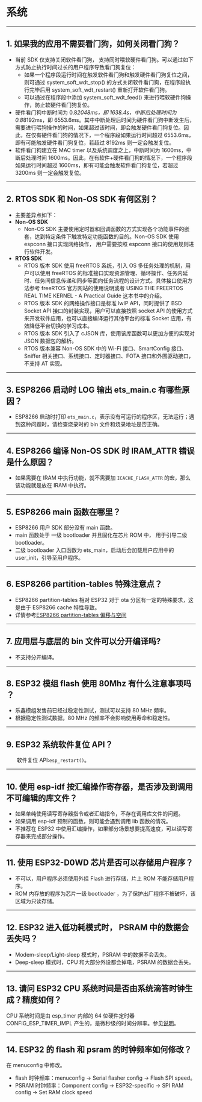 # 系统

<style>
body {counter-reset: h2}
  h2 {counter-reset: h3}
  h2:before {counter-increment: h2; content: counter(h2) ". "}
  h3:before {counter-increment: h3; content: counter(h2) "." counter(h3) ". "}
  h2.nocount:before, h3.nocount:before, { content: ""; counter-increment: none }
</style>

---

## 如果我的应⽤不需要看⻔狗，如何关闭看⻔狗？

- 当前 SDK 仅⽀持关闭软件看⻔狗， ⽀持同时喂软硬件看⻔狗。可以通过如下⽅式防⽌执⾏时间过⻓的⽤户程序导致看⻔狗复位：
  - 如果⼀个程序段运⾏时间在触发软件看⻔狗和触发硬件看⻔狗复位之间，则可通过 system_soft_wdt_stop() 的⽅式关闭软件看⻔狗，在程序段执⾏完毕后⽤ system_soft_wdt_restart() 重新打开软件看⻔狗。
  - 可以通过在程序段中添加 system_soft_wdt_feed() 来进⾏喂软硬件狗操作，防⽌软硬件看⻔狗复位。
- 硬件看⻔狗中断时间为 0.8*2048ms，即 1638.4s，中断后处理时间为 0.8*8192ms，即 6553.6ms。其中中断处理后时间为硬件看⻔狗中断发⽣后，需要进⾏喂狗操作的时间，如果超过该时间，即会触发硬件看⻔狗复位。因此，在仅有硬件看⻔狗的情况下，⼀个程序段如果运⾏时间超过 6553.6ms，即有可能触发硬件看⻔狗复位，若超过 8192ms 则⼀定会触发复位。
- 软件看⻔狗建⽴在 MAC timer 以及系统调度之上，中断时间为 1600ms，中断后处理时间 1600ms。因此，在有软件+硬件看⻔狗的情况下，⼀个程序段如果运⾏时间超过 1600ms，即有可能会触发软件看⻔狗复位，若超过 3200ms 则⼀定会触发复位。

---

## RTOS SDK 和 Non-OS SDK 有何区别？

- 主要差异点如下：
- **Non-OS SDK**
  - Non-OS SDK 主要使⽤定时器和回调函数的⽅式实现各个功能事件的嵌套，达到特定条件下触发特定功能函数的⽬的。Non-OS SDK 使⽤ espconn 接⼝实现⽹络操作， ⽤户需要按照 espconn 接⼝的使⽤规则进⾏软件开发。
- **RTOS SDK** 
  - RTOS 版本 SDK 使⽤ freeRTOS 系统，引⼊ OS 多任务处理的机制，⽤户可以使⽤ freeRTOS 的标准接⼝实现资源管理、循环操作、任务内延时、任务间信息传递和同步等⾯向任务流程的设计⽅式。具体接⼝使⽤⽅法参考 freeRTOS 官⽅⽹站的使⽤说明或者 USING THE FREERTOS REAL TIME KERNEL - A Practical Guide 这本书中的介绍。
  - RTOS 版本 SDK 的⽹络操作接⼝是标准 lwIP API，同时提供了 BSD Socket API 接⼝的封装实现，⽤户可以直接按照 socket API 的使⽤⽅式来开发软件应⽤，也可以直接编译运⾏其他平台的标准 Socket 应⽤，有效降低平台切换的学习成本。
  - RTOS 版本 SDK 引⼊了 cJSON 库，使⽤该库函数可以更加⽅便的实现对 JSON 数据包的解析。
  - RTOS 版本兼容 Non-OS SDK 中的 Wi-Fi 接⼝、SmartConfig 接⼝、Sniffer 相关接⼝、系统接⼝、定时器接⼝、FOTA 接⼝和外围驱动接⼝，不⽀持 AT 实现。

---

## ESP8266 启动时 LOG 输出 ets_main.c 有哪些原因？

- ESP8266 启动时打印 `ets_main.c`，表示没有可运⾏的程序区，⽆法运⾏；遇到这种问题时，请检查烧录时的 bin ⽂件和烧录地址是否正确。

---

## ESP8266 编译 Non-OS SDK 时 IRAM_ATTR 错误是什么原因？

- 如果需要在 IRAM 中执⾏功能，就不需要加 `ICACHE_FLASH_ATTR` 的宏，那么该功能就是放在 IRAM 中执⾏。

---

## ESP8266 main 函数在哪里？

- ESP8266 用户 SDK 部分没有 main 函数。
- main 函数处于 一级 bootloader 并且固化在芯片 ROM 中， 用于引导二级 bootloader。
- 二级 bootloader 入口函数为 ets_main，启动后会加载用户应用中的 user_init，引导至用户程序。

---

## ESP8266 partition-tables 特殊注意点？

- ESP8266 partition-tables 相对 ESP32 对于 ota 分区有一定的特殊要求，这是由于 ESP8266 cache 特性导致。
- 详情参考[ESP8266 partition-tables 偏移与空间](https://docs.espressif.com/projects/esp8266-rtos-sdk/en/latest/api-guides/partition-tables.html#offset-size)

---

## 应⽤层与底层的 bin ⽂件可以分开编译吗?

- 不⽀持分开编译。

---  

## ESP32 模组 flash 使用 80Mhz 有什么注意事项吗 ？

- 乐鑫模组发售前已经过稳定性测试，测试可以支持 80 MHz 频率。
- 根据稳定性测试数据，80 MHz 的频率不会影响使用寿命和稳定性。

---

## ESP32 系统软件复位 API？

&emsp;&emsp;软件复位 API:`esp_restart()`。

---

## 使用 esp-idf 按汇编操作寄存器，是否涉及到调用不可编辑的库文件？

- 如果单纯使用读写寄存器指令或者汇编指令，不存在调用库文件的问题。
- 如果调用 esp-idf 预制的函数，则可能会遇到调用 lib 函数的情况。
- 不推荐在 ESP32 中使用汇编操作，如果部分场景想要提高速度，可以读写寄存器来完成部分操作。

---

## 使用 ESP32-D0WD 芯片是否可以存储用户程序？

- 不可以，用户程序必须使用外挂 Flash 进行存储，片上 ROM 不能存储用户程序。
- ROM 内存放的程序为芯片一级 bootloader ，为了保护出厂程序不被破坏，该区域为只读存储。

---

## ESP32 进入低功耗模式时， PSRAM 中的数据会丢失吗？

- Modem-sleep/Light-sleep 模式时，PSRAM 中的数据不会丢失。
- Deep-sleep 模式时，CPU 和大部分外设都会掉电，PSRAM 的数据会丢失。

---

## 请问 ESP32 CPU 系统时间是否由系统滴答时钟生成？精度如何？

CPU 系统时间是由 esp_timer 内部的 64 位硬件定时器 CONFIG_ESP_TIMER_IMPL 产生的，是微秒级的时间分辨率。参见[说明](https://docs.espressif.com/projects/esp-idf/zh_CN/latest/esp32/api-reference/system/esp_timer.html?highlight=esp_timer_get_time#high-resolution-timer)。

---

##  ESP32 的 flash 和 psram 的时钟频率如何修改？

在 menuconfig 中修改。
  - flash 时钟频率：menuconfig -> Serial flasher config -> Flash SPI speed。
  - PSRAM 时钟频率：Component config -> ESP32-specific -> SPI RAM config -> Set RAM clock speed
